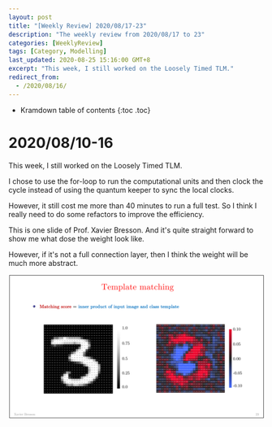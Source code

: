 ```yaml
---
layout: post
title: "[Weekly Review] 2020/08/17-23"
description: "The weekly review from 2020/08/17 to 23"
categories: [WeeklyReview]
tags: [Category, Modelling]
last_updated: 2020-08-25 15:16:00 GMT+8
excerpt: "This week, I still worked on the Loosely Timed TLM."
redirect_from:
  - /2020/08/16/
---
```


* Kramdown table of contents
{:toc .toc}
# 2020/08/10-16

This week, I still worked on the Loosely Timed TLM.

I chose to use the for-loop to run the computational units and then clock the cycle instead of using the quantum keeper to sync the local clocks.

However, it still cost me more than 40 minutes to run a full test. So I think I really need to do some refactors to improve the efficiency.

This is one slide of Prof. Xavier Bresson. And it's quite straight forward to show me what dose the weight look like.

However, if it's not a full connection layer, then I think the weight will be much more abstract.

![FC Layer](https://raw.githubusercontent.com/SingularityKChen/PicUpload/master/img/20200825151241.png)